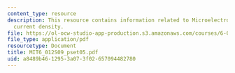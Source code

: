```yaml
---
content_type: resource
description: This resource contains information related to Microelectronic diffusion
  current density.
file: https://ol-ocw-studio-app-production.s3.amazonaws.com/courses/6-012-microelectronic-devices-and-circuits-spring-2009/a8489b4612953a073f02657094482780_MIT6_012S09_pset05.pdf
file_type: application/pdf
resourcetype: Document
title: MIT6_012S09_pset05.pdf
uid: a8489b46-1295-3a07-3f02-657094482780
---
```

